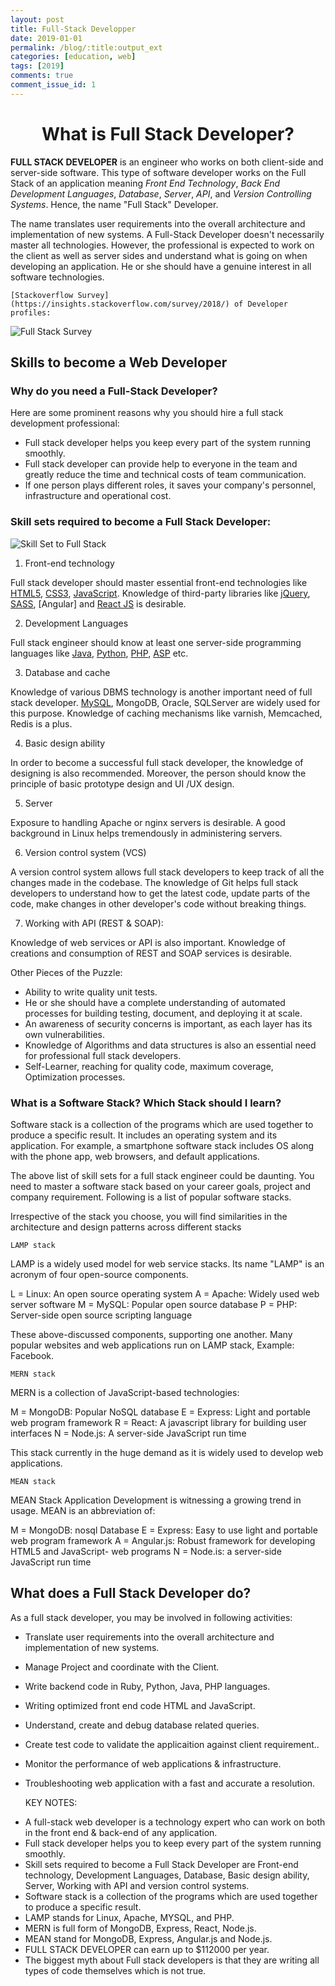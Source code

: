 ```yaml
---
layout: post
title: Full-Stack Developper
date: 2019-01-01
permalink: /blog/:title:output_ext
categories: [education, web]
tags: [2019]
comments: true
comment_issue_id: 1
---
```


<div class="paragraph">
  <h1 style="text-align:center;">What is Full Stack Developer?</h1>

  <p><strong>FULL STACK DEVELOPER</strong> is an engineer who works on both client-side and server-side software. This type of software developer works on the Full Stack of an application meaning <em>Front End Technology</em>, <em>Back End Development Languages</em>, <em>Database</em>, <em>Server</em>, <em>API</em>, and <em>Version Controlling Systems</em>. Hence, the name "Full Stack" Developer.</p>

  <p>The name translates user requirements into the overall architecture and implementation of new systems. A Full-Stack Developer doesn't necessarily master all technologies. However, the professional is expected to work on the client as well as server sides and understand what is going on when developing an application. He or she should have a genuine interest in all software technologies.</p>
</div>

<!-- more -->

	[Stackoverflow Survey](https://insights.stackoverflow.com/survey/2018/) of Developer profiles:

![Full Stack Survey]({{base}}/assets/img/posts/what-is-fullstack.png)

## Skills to become a Web Developer

### Why do you need a Full-Stack Developer?

Here are some prominent reasons why you should hire a full stack development professional:

- Full stack developer helps you keep every part of the system running smoothly.
- Full stack developer can provide help to everyone in the team and greatly reduce the time and technical costs of team communication.
- If one person plays different roles, it saves your company's personnel, infrastructure and operational cost.

### Skill sets required to become a Full Stack Developer:

![Skill Set to Full Stack]({{base}}/assets/img/posts/skill-set.png)

1. Front-end technology

Full stack developer should master essential front-end technologies like [HTML5](https://www.w3schools.com/html/), [CSS3](https://www.w3schools.com/css/default.asp), [JavaScript](https://www.w3schools.com/js/default.asp). Knowledge of third-party libraries like [jQuery](https://www.w3schools.com/jquery/default.asp), [SASS](https://www.w3schools.com/sass/default.asp), [Angular] and [React JS](https://www.w3schools.com/react/default.asp) is desirable.

2. Development Languages

Full stack engineer should know at least one server-side programming languages like [Java](https://www.w3schools.com/java/default.asp), [Python](https://www.w3schools.com/python/default.asp), [PHP](https://www.w3schools.com/php/default.asp), [ASP](https://www.w3schools.com/asp/default.asp) etc.

3. Database and cache

Knowledge of various DBMS technology is another important need of full stack developer. [MySQL](https://www.w3schools.com/sql/default.asp), MongoDB, Oracle, SQLServer are widely used for this purpose. Knowledge of caching mechanisms like varnish, Memcached, Redis is a plus.

4. Basic design ability

In order to become a successful full stack developer, the knowledge of designing is also recommended. Moreover, the person should know the principle of basic prototype design and UI /UX design.

5. Server

Exposure to handling Apache or nginx servers is desirable. A good background in Linux helps tremendously in administering servers.

6. Version control system (VCS)

A version control system allows full stack developers to keep track of all the changes made in the codebase. The knowledge of Git helps full stack developers to understand how to get the latest code, update parts of the code, make changes in other developer's code without breaking things.

7. Working with API (REST & SOAP):

Knowledge of web services or API is also important. Knowledge of creations and consumption of REST and SOAP services is desirable.

Other Pieces of the Puzzle:

* Ability to write quality unit tests.
* He or she should have a complete understanding of automated processes for building testing, document, and deploying it at scale.
* An awareness of security concerns is important, as each layer has its own vulnerabilities.
* Knowledge of Algorithms and data structures is also an essential need for professional full stack developers.
* Self-Learner, reaching for quality code, maximum coverage, Optimization processes.

### What is a Software Stack? Which Stack should I learn?

Software stack is a collection of the programs which are used together to produce a specific result. It includes an operating system and its application. For example, a smartphone software stack includes OS along with the phone app, web browsers, and default applications.

The above list of skill sets for a full stack engineer could be daunting. You need to master a software stack based on your career goals, project and company requirement. Following is a list of popular software stacks.

Irrespective of the stack you choose, you will find similarities in the architecture and design patterns across different stacks

	LAMP stack

LAMP is a widely used model for web service stacks. Its name "LAMP" is an acronym of four open-source components.

L = Linux: An open source operating system
A = Apache: Widely used web server software
M = MySQL: Popular open source database
P = PHP: Server-side open source scripting language

These above-discussed components, supporting one another. Many popular websites and web applications run on LAMP stack, Example: Facebook.

	MERN stack

MERN is a collection of JavaScript-based technologies:

M = MongoDB: Popular NoSQL database
E = Express: Light and portable web program framework
R = React: A javascript library for building user interfaces
N = Node.js: A server-side JavaScript run time

This stack currently in the huge demand as it is widely used to develop web applications.

	MEAN stack

MEAN Stack Application Development is witnessing a growing trend in usage. MEAN is an abbreviation of:

M = MongoDB: nosql Database
E = Express: Easy to use light and portable web program framework
A = Angular.js: Robust framework for developing HTML5 and JavaScript- web programs
N = Node.is: a server-side JavaScript run time

## What does a Full Stack Developer do?

As a full stack developer, you may be involved in following activities:

* Translate user requirements into the overall architecture and implementation of new systems.
* Manage Project and coordinate with the Client.
* Write backend code in Ruby, Python, Java, PHP languages.
* Writing optimized front end code HTML and JavaScript.
* Understand, create and debug database related queries.
* Create test code to validate the applicaition against client requirement..
* Monitor the performance of web applications & infrastructure.
* Troubleshooting web application with a fast and accurate a resolution.

	KEY NOTES:

- A full-stack web developer is a technology expert who can work on both in the front end & back-end of any application.
- Full stack developer helps you to keep every part of the system running smoothly.
- Skill sets required to become a Full Stack Developer are Front-end technology, Development Languages, Database, Basic design ability, Server, Working with API and version control systems.
- Software stack is a collection of the programs which are used together to produce a specific result.
- LAMP stands for Linux, Apache, MYSQL, and PHP.
- MERN is full form of MongoDB, Express, React, Node.js.
- MEAN stand for MongoDB, Express, Angular.js and Node.js.
- FULL STACK DEVELOPER can earn up to $112000 per year.
- The biggest myth about Full stack developers is that they are writing all types of code themselves which is not true.
